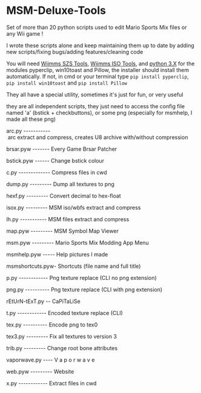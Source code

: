 # MSM-Deluxe-Tools
Set of more than 20 python scripts used to edit Mario Sports Mix files or any Wii game !

I wrote these scripts alone and keep maintaining them up to date by adding new scripts/fixing bugs/adding features/cleaning code

You will need <a href="https://szs.wiimm.de/download.html#vers">Wiimms SZS Tools</a>, <a href="https://wit.wiimm.de/download.html#vers">Wiimms ISO Tools</a>, and <a href="https://www.python.org/downloads/release/python-392#files">python 3.X</a>
for the modules pyperclip, win10toast and Pillow, the installer should install them automatically. If not, in cmd or your terminal type ```pip install pyperclip```, ```pip install win10toast```  and ```pip install Pillow```

They all have a special utility, sometimes it's just for fun, or very useful

they are all independent scripts, they just need to access the config file named 'a' (bstick + checkbuttons), or some png (especially for msmhelp, I made all these png)


arc.py ----------- arc extract and compress, creates U8 archive with/without compression

brsar.pyw ------- Every Game Brsar Patcher

bstick.pyw ------ Change bstick colour

c.py ------------- Compress files in cwd

dump.py --------- Dump all textures to png

hexf.py --------- Convert decimal to hex-float

isox.py --------- MSM iso/wbfs extract and compress

lh.py ----------- MSM files extract and compress

map.pyw --------- MSM Symbol Map Viewer

msm.pyw --------- Mario Sports Mix Modding App Menu

msmhelp.pyw ----- Help pictures I made

msmshortcuts.pyw- Shortcuts (file name and full title)

p.py ------------ Png texture replace (CLI no png extension)

png.py ---------- Png texture replace (CLI with png extension)

rEtUrN-tExT.py -- CaPiTaLiSe

t.py ------------ Encoded texture replace (CLI)

tex.py ---------- Encode png to tex0

tex3.py --------- Fix all textures to version 3

trib.py --------- Change root bone attributes

vaporwave.py ---- V a p o r w a v e

web.pyw --------- Website

x.py ------------ Extract files in cwd
